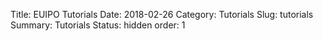 Title: EUIPO Tutorials
Date: 2018-02-26
Category: Tutorials
Slug: tutorials
Summary:  Tutorials
Status: hidden
order: 1





